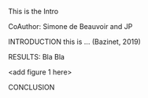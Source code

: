 This is the Intro

CoAuthor: Simone de Beauvoir and JP

INTRODUCTION
this is ... (Bazinet, 2019)

RESULTS:
Bla Bla

<add figure 1 here>

CONCLUSION
